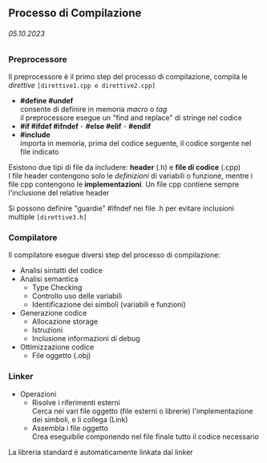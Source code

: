 ## Processo di Compilazione
###### 05.10.2023

### Preprocessore
Il preprocessore è il primo step del processo di compilazione, compila le _direttive_ ```[direttive1.cpp e direttive2.cpp]```

- **#define #undef**  
  consente di definire in memoria _macro_ o _tag_  
  il preprocessore esegue un "find and replace" di stringe nel codice
- **#if #ifdef #ifndef** - **#else #elif** - **#endif**  
- **#include**  
  importa in memoria, prima del codice seguente, il codice sorgente nel file indicato

Esistono due tipi di file da includere: **header** (.h) e **file di codice** (.cpp)  
I file header contengono solo le _definizioni_ di variabili o funzione, mentre i file cpp contengono le **implementazioni**. Un file cpp contiene sempre l'inclusione del relative header

Si possono definire "guardie" #ifndef nei file .h per evitare inclusioni multiple ```[direttive3.h]```

### Compilatore
Il compilatore esegue diversi step del processo di compilazione:
- Analisi sintatti del codice
- Analisi semantica  
  - Type Checking
  - Controllo uso delle variabili
  - Identificazione dei simboli (variabili e funzioni)
- Generazione codice
  - Allocazione storage
  - Istruzioni
  - Inclusione informazioni di debug
- Ottimizzazione codice  
  - File oggetto (.obj)

### Linker
- Operazioni
  - Risolve i riferimenti esterni  
    Cerca nei vari file oggetto (file esterni o librerie) l'implementazione dei simboli, e li collega (Link)
  - Assembla i file oggetto  
    Crea eseguibile componendo nel file finale tutto il codice necessario    
    
La libreria standard è automaticamente linkata dal linker
